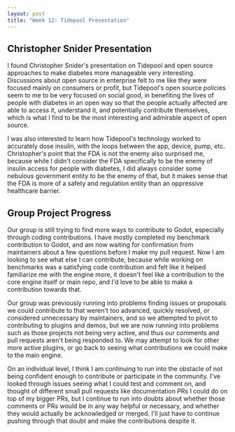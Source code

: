 ```yaml
---
layout: post
title: "Week 12: Tidepool Presentation"
---
```


## Christopher Snider Presentation

I found Christopher Snider's presentation on Tidepool and open source approaches to make diabetes more manageable very interesting. Discussions about open source in enterprise felt to me like they were focused mainly on consumers or profit, but Tidepool's open source policies seem to me to be very focused on social good, in benefiting the lives of people with diabetes in an open way so that the people actually affected are able to access it, understand it, and potentially contribute themselves, which is what I find to be the most interesting and admirable aspect of open source.

<!--more-->

I was also interested to learn how Tidepool's technology worked to accurately dose insulin, with the loops between the app, device, pump, etc. Christopher's point that the FDA is not the enemy also surprised me, because while I didn't consider the FDA specifically to be the enemy of insulin access for people with diabetes, I did always consider some nebulous government entity to be the enemy of that, but it makes sense that the FDA is more of a safety and regulation entity than an oppressive healthcare barrier.

## Group Project Progress

Our group is still trying to find more ways to contribute to Godot, especially through coding contributions. I have mostly completed my benchmark contribution to Godot, and am now waiting for confirmation from maintainers about a few questions before I make my pull request. Now I am looking to see what else I can contribute, because while working on benchmarks was a satisfying code contribution and felt like it helped familiarize me with the engine more, it doesn't feel like a contribution to the core engine itself or main repo, and I'd love to be able to make a contribution towards that. 

Our group was previously running into problems finding issues or proposals we could contribute to that weren't too advanced, quickly resolved, or considered unnecessary by maintainers, and so we attempted to pivot to contributing to plugins and demos, but we are now running into problems such as those projects not being very active, and thus our comments and pull requests aren't being responded to. We may attempt to look for other more active plugins, or go back to seeing what contributions we could make to the main engine.

On an individual level, I think I am continuing to run into the obstacle of not being confident enough to contribute or participate in the community. I've looked through issues seeing what I could test and comment on, and thought of different small pull requests like documentation PRs I could do on top of my bigger PRs, but I continue to run into doubts about whether those comments or PRs would be in any way helpful or necessary, and whether they would actually be acknowledged or merged. I'll just have to continue pushing through that doubt and make the contributions despite it.